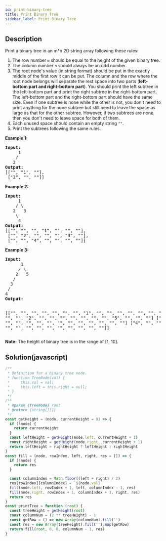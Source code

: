 ```yaml
---
id: print-binary-tree
title: Print Binary Tree
sidebar_label: Print Binary Tree
---
```

## Description
<div class="description">
<p>Print a binary tree in an m*n 2D string array following these rules: </p>

<ol>
<li>The row number <code>m</code> should be equal to the height of the given binary tree.</li>
<li>The column number <code>n</code> should always be an odd number.</li>
<li>The root node's value (in string format) should be put in the exactly middle of the first row it can be put. The column and the row where the root node belongs will separate the rest space into two parts (<b>left-bottom part and right-bottom part</b>). You should print the left subtree in the left-bottom part and print the right subtree in the right-bottom part. The left-bottom part and the right-bottom part should have the same size. Even if one subtree is none while the other is not, you don't need to print anything for the none subtree but still need to leave the space as large as that for the other subtree. However, if two subtrees are none, then you don't need to leave space for both of them. </li>
<li>Each unused space should contain an empty string <code>""</code>.</li>
<li>Print the subtrees following the same rules.</li>
</ol>

<p><b>Example 1:</b><br />
<pre>
<b>Input:</b>
     1
    /
   2
<b>Output:</b>
[["", "1", ""],
 ["2", "", ""]]
</pre>
</p>


<p><b>Example 2:</b><br />
<pre>
<b>Input:</b>
     1
    / \
   2   3
    \
     4
<b>Output:</b>
[["", "", "", "1", "", "", ""],
 ["", "2", "", "", "", "3", ""],
 ["", "", "4", "", "", "", ""]]
</pre>
</p>

<p><b>Example 3:</b><br />
<pre>
<b>Input:</b>
      1
     / \
    2   5
   / 
  3 
 / 
4 
<b>Output:</b>

[["",  "",  "", "",  "", "", "", "1", "",  "",  "",  "",  "", "", ""]
 ["",  "",  "", "2", "", "", "", "",  "",  "",  "",  "5", "", "", ""]
 ["",  "3", "", "",  "", "", "", "",  "",  "",  "",  "",  "", "", ""]
 ["4", "",  "", "",  "", "", "", "",  "",  "",  "",  "",  "", "", ""]]
</pre>
</p>

<p><b>Note:</b>
The height of binary tree is in the range of [1, 10].
</p>
</div>

## Solution(javascript)
```javascript
/**
 * Definition for a binary tree node.
 * function TreeNode(val) {
 *     this.val = val;
 *     this.left = this.right = null;
 * }
 */
/**
 * @param {TreeNode} root
 * @return {string[][]}
 */
const getHeight = (node, currentHeight = 0) => {
  if (!node) {
    return currentHeight
  }
  const leftHeight = getHeight(node.left, currentHeight + 1)
  const rightHeight = getHeight(node.right, currentHeight + 1)
  return leftHeight > rightHeight ? leftHeight : rightHeight
}
const fill = (node, rowIndex, left, right, res = []) => {
  if (!node) {
    return res
  }

  const columnIndex = Math.floor((left + right) / 2)
  res[rowIndex][columnIndex] = `${node.val}`
  fill(node.left, rowIndex + 1, left, columnIndex - 1, res)
  fill(node.right, rowIndex + 1, columnIndex + 1, right, res)
  return res
}
const printTree = function (root) {
  const treeHeight = getHeight(root)
  const columnNum = (2 ** treeHeight) - 1
  const getRow = () => new Array(columnNum).fill('')
  const res = new Array(treeHeight).fill('').map(getRow)
  return fill(root, 0, 0, columnNum - 1, res)
}

```